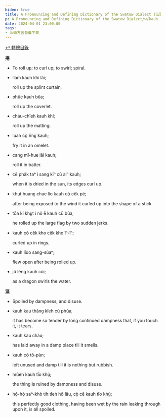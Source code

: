 ```yaml
---
hiden: true
title: A Pronouncing and Defining Dictionary of the Swatow Dialect (汕頭方言音義字典) / kauh
p: A_Pronouncing_and_Defining_Dictionary_of_the_Swatow_Dialect/w/kauh
date: 2024-04-01 23:00:00
tags: 
- 汕頭方言音義字典
---
```


[↩️ 轉總目錄](/A_Pronouncing_and_Defining_Dictionary_of_the_Swatow_Dialect)


**捲**
- To roll up; to curl up; to swirl; spiral.

- lîam kauh khí lâi;

  roll up the splint curtain,

- phŭe kauh bûa;

  roll up the coverlet.

- cháu-chîeh kauh khí;

  roll up the matting.

- luah cò̤ n̆ng kauh;

  fry it in an omelet.

- cang mī-hue lâi kauh;

  roll it in batter.

- cē phâk taⁿ i sang kîⁿ cū àiⁿ kauh;

  when it is dried in the sun, its edges curl up.

- khṳt huang chue lío kauh cò̤ cêk pé;

  after being exposed to the wind it curled up into the shape of a stick.

- tōa kî khṳt i nŏ ē kauh cū bûa;

  he rolled up the large flag by two sudden jerks.

- kauh cò̤ cêk kho cêk kho îⁿ-îⁿ;

  curled up in rings.

- kauh líoo sang-sùaⁿ;

  flew open after being rolled up.

- jû lêng kauh cúi;

  as a dragon swirls the water.

**漚**
- Spoiled by dampness, and disuse.

- kauh kàu thăng kîeh cū phùa;

  it has become so tender by long continued dampness that, if you touch it, it tears.

- kauh kàu chàu;

  has laid away in a damp place till it smells.

- kauh cò̤ tŏ-pùn;

  left unused and damp till it is nothing but rubbish.

- mûeh kauh tīo khṳ̀;

  the thing is ruined by dampness and disuse.

- hó̤-hó̤ saⁿ-khò tih tîeh hŏ lāu, cò̤ cē kauh tīo khṳ̀;

  this perfectly good clothing, having been wet by the rain leaking through upon it, is all spoiled.